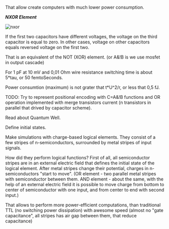 That allow create computers with much lower power consumption.


***NXOR Element***

![nxor](https://raw.githubusercontent.com/ValeryAndreevichPushkarev/ReactiveLogicalElements/main/index.jpeg)

If the first two capacitors have different voltages, the voltage on the third capacitor is equal to zero.
In other cases, voltage on other capacitors equals reversed voltage on the first two.

That is an equivalent of the NOT (XOR) element. (or A&!B is we use mosfet in output cascade)

For 1 pF at 10 mV and 0,01 Ohm wire resistance switching time is about 5*tau, or 50 femtoSeconds.

Power consumtion (maximum) is not grater that t*U^2/r, or less that 0,5 fJ.


TODO: 
Try to represent positional encoding with C=A&!B functions and OR operation implemented with merge transistors current (n transistors in parallel that drived by capacitor scheme).

Read about Quantum Well.

Define initial states.

Make simulations with charge-based logical elements.
They consist of a few stripes of n-semiconductors, surrounded by metal stripes of input signals.

How did they perform logical functions?
First of all, all semiconductor stripes are in an external electric field that defines the initial state of the logical element. 
After metal stripes change their potential, charges in n-semiconductors "start to move".
(OR element - two parallel metal stripes with semiconductor between them.
AND element - about the same, with the help of an external electric field it is possible to move charge from bottom to center of semiconductor with one input, and from center to end with second input.)

That allows to perform more power-efficient computations, than traditional TTL (no switching power dissipation) with awesome speed (almost no "gate capacitance", all stripes has air gap between them, that reduce capacitance)


